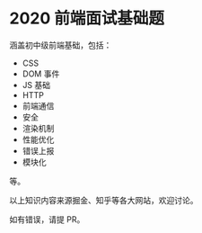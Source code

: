 # 2020 前端面试基础题

涵盖初中级前端基础，包括：

*   CSS
*   DOM 事件
*   JS 基础
*   HTTP
*   前端通信
*   安全
*   渲染机制
*   性能优化
*   错误上报
*   模块化

等。

以上知识内容来源掘金、知乎等各大网站，欢迎讨论。

如有错误，请提 PR。